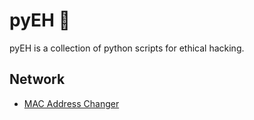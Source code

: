 # pyEH :snake:		

pyEH is a collection of python scripts for ethical hacking.

## Network

* [MAC Address Changer](https://github.com/lulzeDD/python-tools/blob/main/mac_changer.py)

